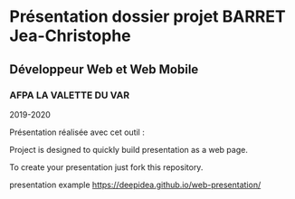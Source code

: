 # Présentation dossier projet BARRET Jea-Christophe
## Développeur Web et Web Mobile
### AFPA LA VALETTE DU VAR
2019-2020


Présentation réalisée avec cet outil :

Project is designed to quickly build presentation as a web page.

To create your presentation just fork this repository.

presentation example https://deepidea.github.io/web-presentation/

